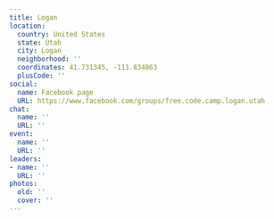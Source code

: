 ```yaml
---
title: Logan
location:
  country: United States
  state: Utah
  city: Logan
  neighborhood: ''
  coordinates: 41.731345, -111.834863
  plusCode: ''
social:
  name: Facebook page
  URL: https://www.facebook.com/groups/free.code.camp.logan.utah
chat:
  name: ''
  URL: ''
event:
  name: ''
  URL: ''
leaders:
- name: ''
  URL: ''
photos:
  old: ''
  cover: ''
---
```

